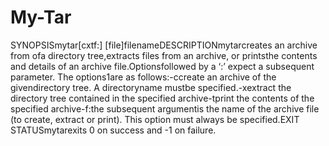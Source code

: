 # My-Tar

SYNOPSISmytar[cxtf:] [file]filenameDESCRIPTIONmytarcreates an archive from ofa directory tree,extracts files from an archive, or printsthe contents and details of an archive file.Optionsfollowed by a ‘:’ expect a subsequent parameter. The options1are as follows:-ccreate an archive of the givendirectory tree. A directoryname mustbe specified.-xextract the directory tree contained in the specified archive-tprint the contents of the specified archive-f:the subsequent argumentis the name of the archive file (to create, extract or print). This option must always be specified.EXIT STATUSmytarexits 0 on success and -1 on failure.
